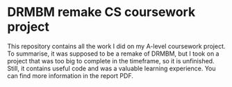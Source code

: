 # DRMBM remake CS coursework project

This repository contains all the work I did on my A-level coursework project. To summarise, it was supposed to be a remake of DRMBM, but I took on a project that was too big to complete in the timeframe, so it is unfinished. Still, it contains useful code and was a valuable learning experience. You can find more information in the report PDF.
